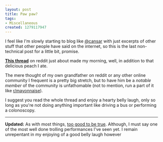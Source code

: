```yaml
--- 
layout: post
title: Paw paw?
tags: 
- Miscellaneous
created: 1279117947
---
```

I feel like I'm slowly starting to blog like [@cansar](http://twitter.com/cansar) with just excerpts of other stuff that other people have said on the internet, so this is the last non-technical post for a little bit, promise.

**[This thread](http://www.reddit.com/r/WTF/comments/cpcv5/i_just_found_out_my_grampa_is_a_redditor_wtf_i/)** on reddit just about made my morning, well,  in addition to that delicious peach I ate.

The mere thought of my own grandfather on reddit or any other online community I frequent is a pretty big stretch, but to have him be a *notable member* of the community is unfathomable (not to mention,  run a part of it like [r/mayonnaise](http://www.reddit.com/r/mayonnaise/)).

I suggest you read the whole thread and enjoy a hearty belly laugh, only so long as you're not doing anything important like driving a bus or performing a colonoscopy.

----

**Updated:** As with most things, [too good to be true](http://www.reddit.com/r/reddit.com/comments/cpl94/i_hate_to_do_this_but_our_beloved_grandapwiggly/). Although, I must say one of the most well done trolling performances I've seen yet. I remain unrepentant in my enjoying of a good belly laugh however
